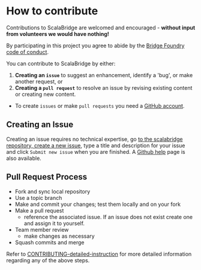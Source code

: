 # How to contribute

Contributions to ScalaBridge are welcomed and encouraged - **without input from volunteers we would have nothing!** 

By participating in this project you agree to abide by the [Bridge Foundry](http://bridgefoundry.org/) [code of conduct](http://bridgefoundry.org/code-of-conduct/).

You can contribute to ScalaBridge by either:

1. **Creating an `issue`** to suggest an enhancement, identify a 'bug', or make another request, or
2. **Creating a `pull request`** to resolve an issue by revising existing content or creating new content.  

* To create `issues` or make `pull requests` you need a [GitHub account](#setup).

## Creating an Issue
Creating an issue requires no technical expertise, go [to the scalabridge repository, create a new issue](https://github.com/scalabridge/curriculum/issues/new), type a title and description for your issue and click `Submit new issue` when you are finished. A [Github help](https://help.github.com/articles/creating-an-issue/) page is also available.

## Pull Request Process
- Fork and sync local repository
- Use a topic branch
- Make and commit your changes; test them locally and on your fork
- Make a pull request
	- reference the associated issue. If an issue does not exist create one and assign it to yourself.
- Team member review
	- make changes as necessary
- Squash commits and merge	 

Refer to [CONTRIBUTING-detailed-instruction](CONTRIBUTING-detailed-instruction.md) for more detailed information regarding any of the above steps.



